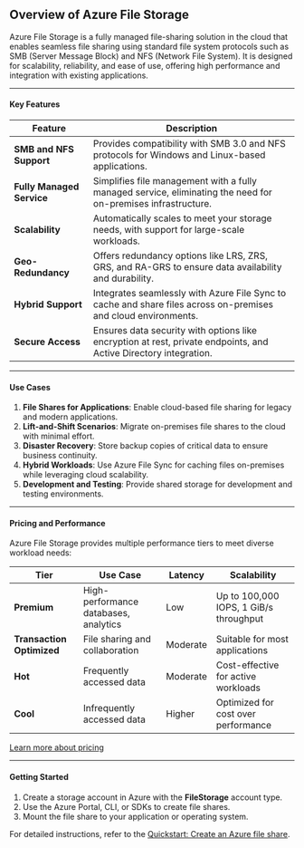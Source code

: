 ## **Overview of Azure File Storage**

Azure File Storage is a fully managed file-sharing solution in the cloud that enables seamless file sharing using standard file system protocols such as SMB (Server Message Block) and NFS (Network File System). It is designed for scalability, reliability, and ease of use, offering high performance and integration with existing applications.

---

#### **Key Features**

| Feature                     | Description                                                                                                     |
|-----------------------------|-----------------------------------------------------------------------------------------------------------------|
| **SMB and NFS Support**     | Provides compatibility with SMB 3.0 and NFS protocols for Windows and Linux-based applications.                |
| **Fully Managed Service**   | Simplifies file management with a fully managed service, eliminating the need for on-premises infrastructure.  |
| **Scalability**             | Automatically scales to meet your storage needs, with support for large-scale workloads.                       |
| **Geo-Redundancy**          | Offers redundancy options like LRS, ZRS, GRS, and RA-GRS to ensure data availability and durability.           |
| **Hybrid Support**          | Integrates seamlessly with Azure File Sync to cache and share files across on-premises and cloud environments. |
| **Secure Access**           | Ensures data security with options like encryption at rest, private endpoints, and Active Directory integration.|

---

#### **Use Cases**

1. **File Shares for Applications**: Enable cloud-based file sharing for legacy and modern applications.  
2. **Lift-and-Shift Scenarios**: Migrate on-premises file shares to the cloud with minimal effort.  
3. **Disaster Recovery**: Store backup copies of critical data to ensure business continuity.  
4. **Hybrid Workloads**: Use Azure File Sync for caching files on-premises while leveraging cloud scalability.  
5. **Development and Testing**: Provide shared storage for development and testing environments.  

---

#### **Pricing and Performance**

Azure File Storage provides multiple performance tiers to meet diverse workload needs:  

| Tier             | Use Case                            | Latency   | Scalability                         |
|------------------|-------------------------------------|-----------|-------------------------------------|
| **Premium**      | High-performance databases, analytics | Low       | Up to 100,000 IOPS, 1 GiB/s throughput |
| **Transaction Optimized** | File sharing and collaboration | Moderate  | Suitable for most applications      |
| **Hot**          | Frequently accessed data             | Moderate  | Cost-effective for active workloads |
| **Cool**         | Infrequently accessed data           | Higher    | Optimized for cost over performance |

[Learn more about pricing](https://azure.microsoft.com/pricing/details/storage/blobs/?WT.mc_id=%3Fwt.mc_id%3Dstudentamb_260352)

---

#### **Getting Started**
1. Create a storage account in Azure with the **FileStorage** account type.  
2. Use the Azure Portal, CLI, or SDKs to create file shares.  
3. Mount the file share to your application or operating system.  

For detailed instructions, refer to the [Quickstart: Create an Azure file share](https://learn.microsoft.com/azure/storage/files/storage-how-to-use-files-portal?tabs=azure-portal&WT.mc_id=%3Fwt.mc_id%3Dstudentamb_260352).

